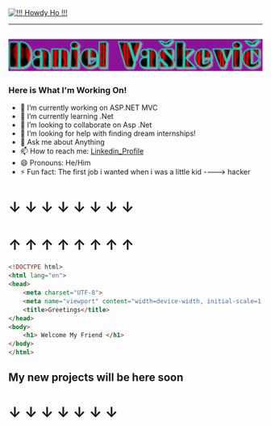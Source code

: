 <a href="https://pronouns.vercel.app" title="">
  <img src="https://pronouns.vercel.app/!!! Howdy Ho !!!?gradient=grapefruit%20sunset" width="256" height="64" alt="!!! Howdy Ho !!!">
</a>

---
![Test](ezgDaniel.gif)
---

### Here is What I'm Working On!

- 🔭 I’m currently working on ASP.NET MVC
- 🌱 I’m currently learning .Net
- 👯 I’m looking to collaborate on Asp .Net
- 🤔 I’m looking for help with finding dream internships!
- 💬 Ask me about Anything
- 📫 How to reach me: [Linkedin_Profile](https://www.linkedin.com/in/danielvaskevic)
- 😄 Pronouns: He/Him
- ⚡ Fun fact: The first job i wanted when i was a little kid ----> hacker

# &#8595; &#8595; &#8595; &#8595; &#8595; &#8595; &#8595; &#8595;
[1.1]: http://i.imgur.com/tXSoThF.png (https://daniel2it.github.io/Portfolio/)
[2.1]: http://i.imgur.com/P3YfQoD.png (https://daniel2it.github.io/Portfolio/)
[3.1]: http://i.imgur.com/yCsTjba.png (https://daniel2it.github.io/Portfolio/)
[4.1]: http://i.imgur.com/YckIOms.png (https://daniel2it.github.io/Portfolio/)
[5.1]: http://i.imgur.com/1AGmwO3.png (https://daniel2it.github.io/Portfolio/)
[6.1]: http://i.imgur.com/0o48UoR.png (https://daniel2it.github.io/Portfolio/)
# &#8593; &#8593; &#8593; &#8593; &#8593; &#8593; &#8593; &#8593;

```html
<!DOCTYPE html>
<html lang="en">
<head>
	<meta charset="UTF-8">
	<meta name="viewport" content="width=device-width, initial-scale=1.0">
	<title>Greetings</title>
</head>
<body>
	<h1> Welcome My Friend </h1>
</body>
</html>
```
## My new projects will be here soon
# &#8595; &#8595; &#8595; &#8595; &#8595; &#8595; &#8595;


